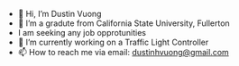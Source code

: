 - 👋 Hi, I’m Dustin Vuong
- 👀 I’m a gradute from California State University, Fullerton
- I am seeking any job opprotunities
- 🌱 I’m currently working on a Traffic Light Controller
- 📫 How to reach me via email: dustinhvuong@gmail.com


<!---
dustinhvuong/dustinhvuong is a ✨ special ✨ repository because its `README.md` (this file) appears on your GitHub profile.
You can click the Preview link to take a look at your changes.
--->
